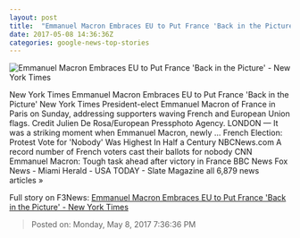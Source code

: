 ```yaml
---
layout: post
title:  "Emmanuel Macron Embraces EU to Put France 'Back in the Picture' - New York Times"
date: 2017-05-08 14:36:36Z
categories: google-news-top-stories
---
```


![Emmanuel Macron Embraces EU to Put France 'Back in the Picture' - New York Times](https://static01.nyt.com/images/2017/05/09/world/09Eu-france1/09Eu-france1-facebookJumbo.jpg)

New York Times Emmanuel Macron Embraces EU to Put France 'Back in the Picture' New York Times President-elect Emmanuel Macron of France in Paris on Sunday, addressing supporters waving French and European Union flags. Credit Julien De Rosa/European Pressphoto Agency. LONDON — It was a striking moment when Emmanuel Macron, newly ... French Election: Protest Vote for 'Nobody' Was Highest In Half a Century NBCNews.com A record number of French voters cast their ballots for nobody CNN Emmanuel Macron: Tough task ahead after victory in France BBC News Fox News - Miami Herald - USA TODAY - Slate Magazine all 6,879 news articles »


Full story on F3News: [Emmanuel Macron Embraces EU to Put France 'Back in the Picture' - New York Times](http://www.f3nws.com/n/kMWPDG)

> Posted on: Monday, May 8, 2017 7:36:36 PM
